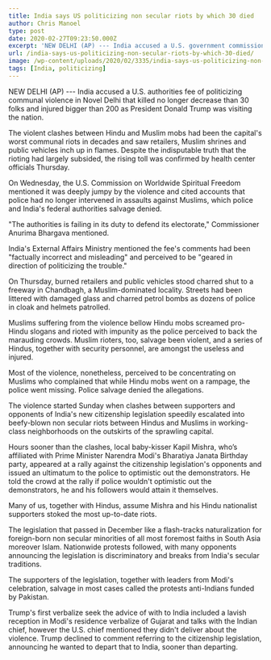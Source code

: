 ```yaml
---
title: India says US politicizing non secular riots by which 30 died
author: Chris Manoel
type: post
date: 2020-02-27T09:23:50.000Z
excerpt: 'NEW DELHI (AP) --- India accused a U.S. government commission of politicizing communal violence in New Delhi that killed at least 30 people and injured more than 200 as President Donald Trump was visiting the country.The violent clashes between Hindu and Muslim mobs were the capital''s worst communal riots in decades and saw shops, Muslim&hellip;'
url: /india-says-us-politicizing-non-secular-riots-by-which-30-died/
image: /wp-content/uploads/2020/02/3335/india-says-us-politicizing-non-secular-riots-by-which-30-died.jpg
tags: [India, politicizing]
---
```


NEW DELHI (AP) --- India accused a U.S. authorities fee of politicizing communal violence in Novel Delhi that killed no longer decrease than 30 folks and injured bigger than 200 as President Donald Trump was visiting the nation.

The violent clashes between Hindu and Muslim mobs had been the capital's worst communal riots in decades and saw retailers, Muslim shrines and public vehicles inch up in flames. Despite the indisputable truth that the rioting had largely subsided, the rising toll was confirmed by health center officials Thursday.

On Wednesday, the U.S. Commission on Worldwide Spiritual Freedom mentioned it was deeply jumpy by the violence and cited accounts that police had no longer intervened in assaults against Muslims, which police and India's federal authorities salvage denied.

"The authorities is failing in its duty to defend its electorate," Commissioner Anurima Bhargava mentioned.

India's External Affairs Ministry mentioned the fee's comments had been "factually incorrect and misleading" and perceived to be "geared in direction of politicizing the trouble."

On Thursday, burned retailers and public vehicles stood charred shut to a freeway in Chandbagh, a Muslim-dominated locality. Streets had been littered with damaged glass and charred petrol bombs as dozens of police in cloak and helmets patrolled.

Muslims suffering from the violence bellow Hindu mobs screamed pro-Hindu slogans and rioted with impunity as the police perceived to back the marauding crowds. Muslim rioters, too, salvage been violent, and a series of Hindus, together with security personnel, are amongst the useless and injured.

Most of the violence, nonetheless, perceived to be concentrating on Muslims who complained that while Hindu mobs went on a rampage, the police went missing. Police salvage denied the allegations.

The violence started Sunday when clashes between supporters and opponents of India's new citizenship legislation speedily escalated into beefy-blown non secular riots between Hindus and Muslims in working-class neighborhoods on the outskirts of the sprawling capital.

Hours sooner than the clashes, local baby-kisser Kapil Mishra, who’s affiliated with Prime Minister Narendra Modi's Bharatiya Janata Birthday party, appeared at a rally against the citizenship legislation's opponents and issued an ultimatum to the police to optimistic out the demonstrators. He told the crowd at the rally if police wouldn't optimistic out the demonstrators, he and his followers would attain it themselves.

Many of us, together with Hindus, assume Mishra and his Hindu nationalist supporters stoked the most up-to-date riots.

The legislation that passed in December like a flash-tracks naturalization for foreign-born non secular minorities of all most foremost faiths in South Asia moreover Islam. Nationwide protests followed, with many opponents announcing the legislation is discriminatory and breaks from India's secular traditions.

The supporters of the legislation, together with leaders from Modi's celebration, salvage in most cases called the protests anti-Indians funded by Pakistan.

Trump's first verbalize seek the advice of with to India included a lavish reception in Modi's residence verbalize of Gujarat and talks with the Indian chief, however the U.S. chief mentioned they didn't deliver about the violence. Trump declined to comment referring to the citizenship legislation, announcing he wanted to depart that to India, sooner than departing.
